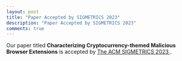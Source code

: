 ```yaml
---
layout: post
title: "Paper Accepted by SIGMETRICS 2023"
description: "Paper Accepted by SIGMETRICS 2023"
comments: true
---
```


Our paper titled <strong>Characterizing Cryptocurrency-themed Malicious Browser Extensions</strong> is accepted by
<a href="https://www.sigmetrics.org/sigmetrics2023/"> The ACM SIGMETRICS 2023 </a>. 
